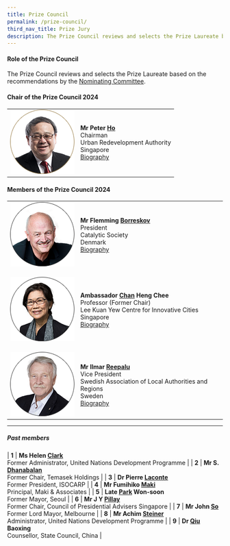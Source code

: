 ```yaml
---
title: Prize Council
permalink: /prize-council/
third_nav_title: Prize Jury
description: The Prize Council reviews and selects the Prize Laureate based on the recommendations by the Nominating Committee.
---
```


#### **Role of the Prize Council**

The Prize Council reviews and selects the Prize Laureate based on the recommendations by the [Nominating Committee](/nominating-committee/).

#### **Chair of the Prize Council 2024**

<table style="width: 100%;" border="0" cellpadding="10">
<tbody>
<tr>
<td style="width: 150px;"><img src="/images/jury/peter-ho.png" alt="Peter Ho" /></td>
<td><strong>Mr Peter <u>Ho</u></strong><br />Chairman<br />Urban Redevelopment Authority<br />Singapore<br><a href="/peter-ho/">Biography</a></td>
</tr>
</tbody>
</table>

#### **Members of the Prize Council 2024**

<table style="width: 100%;" border="0" cellpadding="10">
<tbody>
<tr>
<td style="width: 150px;"><img src="/images/jury/flemming-borreskov.png" alt="Flemming Borreskov" /><br></td>
<td><strong>Mr Flemming <u>Borreskov</u></strong><br />President<br />Catalytic Society<br />Denmark<br><a href="/flemming-borreskov/">Biography</a></td>
</tr>
<tr>
<td><br><img src="/images/jury/chan-heng-chee.png" alt="Chan Heng Chee" /><br></td>
<td><br><strong>Ambassador <u>Chan</u> Heng Chee</strong><br />Professor (Former Chair)<br />Lee Kuan Yew Centre for Innovative Cities<br />Singapore<br><a href="/chan-heng-chee/">Biography</a></td>
</tr>
<tr>
<td><br><img src="/images/jury/ilmar-reepalu.png" alt="Ilmar Reepalu" /><br></td>
<td><br><strong>Mr Ilmar <u>Reepalu</u></strong><br />Vice President<br />Swedish Association of Local Authorities and Regions<br />Sweden<br><a href="/ilmar-reepalu/">Biography</a></td>
</tr> 
</tbody>
</table>

---

##### **Past members**

| **1** | **Ms Helen <u>Clark</u>** <br> Former Administrator, United Nations Development Programme |
| **2** | **Mr S. <u>Dhanabalan</u>** <br> Former Chair, Temasek Holdings | 
| **3** | **Dr Pierre <u>Laconte</u>** <br> Former President, ISOCARP | 
| **4** | **Mr Fumihiko <u>Maki</u>** <br> Principal, Maki & Associates | 
| **5** | **Late <u>Park</u> Won-soon** <br> Former Mayor, Seoul |
| **6** | **Mr J Y <u>Pillay</u>** <br> Former Chair, Council of Presidential Advisers Singapore | 
| **7** | **Mr John <u>So</u>** <br> Former Lord Mayor, Melbourne | 
| **8** | **Mr Achim <u>Steiner</u>** <br> Administrator, United Nations Development Programme |
| **9** | **Dr <u>Qiu</u> Baoxing** <br> Counsellor, State Council, China |
